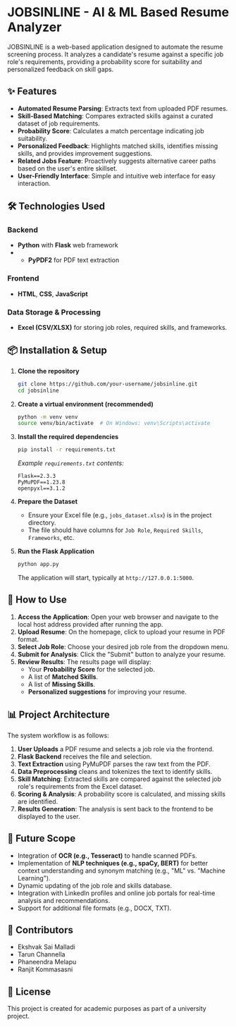 # JOBSINLINE - AI & ML Based Resume Analyzer

JOBSINLINE is a web-based application designed to automate the resume screening process. It analyzes a candidate's resume against a specific job role's requirements, providing a probability score for suitability and personalized feedback on skill gaps.

## ✨ Features

- **Automated Resume Parsing**: Extracts text from uploaded PDF resumes.
- **Skill-Based Matching**: Compares extracted skills against a curated dataset of job requirements.
- **Probability Score**: Calculates a match percentage indicating job suitability.
- **Personalized Feedback**: Highlights matched skills, identifies missing skills, and provides improvement suggestions.
- **Related Jobs Feature**: Proactively suggests alternative career paths based on the user's entire skillset.
- **User-Friendly Interface**: Simple and intuitive web interface for easy interaction.

## 🛠️ Technologies Used

### Backend
- **Python** with **Flask** web framework
- * **PyPDF2** for PDF text extraction

### Frontend
- **HTML**, **CSS**, **JavaScript**

### Data Storage & Processing
- **Excel (CSV/XLSX)** for storing job roles, required skills, and frameworks.

## 📦 Installation & Setup

1.  **Clone the repository**
    ```bash
    git clone https://github.com/your-username/jobsinline.git
    cd jobsinline
    ```

2.  **Create a virtual environment (recommended)**
    ```bash
    python -m venv venv
    source venv/bin/activate  # On Windows: venv\Scripts\activate
    ```

3.  **Install the required dependencies**
    ```bash
    pip install -r requirements.txt
    ```
    *Example `requirements.txt` contents:*
    ```
    Flask==2.3.3
    PyMuPDF==1.23.8
    openpyxl==3.1.2
    ```

4.  **Prepare the Dataset**
    - Ensure your Excel file (e.g., `jobs_dataset.xlsx`) is in the project directory.
    - The file should have columns for `Job Role`, `Required Skills`, `Frameworks`, etc.

5.  **Run the Flask Application**
    ```bash
    python app.py
    ```
    The application will start, typically at `http://127.0.0.1:5000`.

## 🚀 How to Use

1.  **Access the Application**: Open your web browser and navigate to the local host address provided after running the app.
2.  **Upload Resume**: On the homepage, click to upload your resume in PDF format.
3.  **Select Job Role**: Choose your desired job role from the dropdown menu.
4.  **Submit for Analysis**: Click the "Submit" button to analyze your resume.
5.  **Review Results**: The results page will display:
    - Your **Probability Score** for the selected job.
    - A list of **Matched Skills**.
    - A list of **Missing Skills**.
    - **Personalized suggestions** for improving your resume.

## 📊 Project Architecture

The system workflow is as follows:
1.  **User Uploads** a PDF resume and selects a job role via the frontend.
2.  **Flask Backend** receives the file and selection.
3.  **Text Extraction** using PyMuPDF parses the raw text from the PDF.
4.  **Data Preprocessing** cleans and tokenizes the text to identify skills.
5.  **Skill Matching**: Extracted skills are compared against the selected job role's requirements from the Excel dataset.
6.  **Scoring & Analysis**: A probability score is calculated, and missing skills are identified.
7.  **Results Generation**: The analysis is sent back to the frontend to be displayed to the user.

## 🔮 Future Scope

- Integration of **OCR (e.g., Tesseract)** to handle scanned PDFs.
- Implementation of **NLP techniques (e.g., spaCy, BERT)** for better context understanding and synonym matching (e.g., "ML" vs. "Machine Learning").
- Dynamic updating of the job role and skills database.
- Integration with LinkedIn profiles and online job portals for real-time analysis and recommendations.
- Support for additional file formats (e.g., DOCX, TXT).

## 👥 Contributors

- Ekshvak Sai Malladi
- Tarun Channella
- Phaneendra Melapu
- Ranjit Kommasasni

## 📄 License

This project is created for academic purposes as part of a university project.

